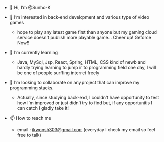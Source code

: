 - 👋 Hi, I’m @Sunho-K
- 👀 I’m interested in back-end development and various type of video games
    - hope to play any latest game first than anyone but my gaming cloud service doesn't publish more playable game... Cheer up! Geforce Now!!
      
- 🌱 I’m currently learning
  - Java, MySql, Jsp, React, Spring, HTML, CSS
      kind of newb and hardly trying learning to jump in to programming field
      one day, I will be one of people surffing internet freely
      
- 💞️ I’m looking to collaborate on any project that can improve my programming stacks.
   - Actually, since studying back-end, I couldn't have opportunity to test how I'm improved or just didn't try to find but, if any opportunitis I can catch
      I gladly take it!
      
- 📫 How to reach me
   - email : ikwonsh303@gmail.com (everyday I check my email so feel free to talk)



<!---
Sunho-K/Sunho-K is a ✨ special ✨ repository because its `README.md` (this file) appears on your GitHub profile.
You can click the Preview link to take a look at your changes.
--->
